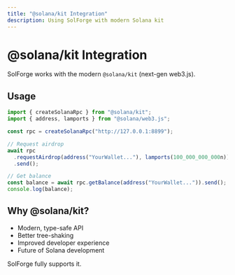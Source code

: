 ```yaml
---
title: "@solana/kit Integration"
description: Using SolForge with modern Solana kit
---
```


# @solana/kit Integration

SolForge works with the modern `@solana/kit` (next-gen web3.js).

## Usage

```typescript
import { createSolanaRpc } from "@solana/kit";
import { address, lamports } from "@solana/web3.js";

const rpc = createSolanaRpc("http://127.0.0.1:8899");

// Request airdrop
await rpc
  .requestAirdrop(address("YourWallet..."), lamports(100_000_000_000n))
  .send();

// Get balance
const balance = await rpc.getBalance(address("YourWallet...")).send();
console.log(balance);
```

## Why @solana/kit?

- Modern, type-safe API
- Better tree-shaking
- Improved developer experience
- Future of Solana development

SolForge fully supports it.
